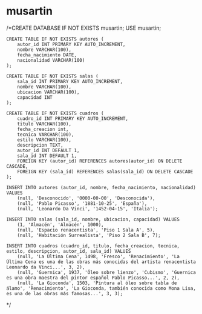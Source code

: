 # musartin
/*CREATE DATABASE IF NOT EXISTS musartin;
    USE musartin;

    CREATE TABLE IF NOT EXISTS autores (
        autor_id INT PRIMARY KEY AUTO_INCREMENT,
        nombre VARCHAR(100),
        fecha_nacimiento DATE,
        nacionalidad VARCHAR(100)
    );

    CREATE TABLE IF NOT EXISTS salas (
        sala_id INT PRIMARY KEY AUTO_INCREMENT,
        nombre VARCHAR(100),
        ubicacion VARCHAR(100),
        capacidad INT
    );

    CREATE TABLE IF NOT EXISTS cuadros (
        cuadro_id INT PRIMARY KEY AUTO_INCREMENT,
        titulo VARCHAR(100),
        fecha_creacion int,
        tecnica VARCHAR(100),
        estilo VARCHAR(100),
        descripcion TEXT,
        autor_id INT DEFAULT 1,
        sala_id INT DEFAULT 1,
        FOREIGN KEY (autor_id) REFERENCES autores(autor_id) ON DELETE CASCADE,
        FOREIGN KEY (sala_id) REFERENCES salas(sala_id) ON DELETE CASCADE
    );

    INSERT INTO autores (autor_id, nombre, fecha_nacimiento, nacionalidad) VALUES
        (null, 'Desconocido', '0000-00-00', 'Desconocida'),
        (null, 'Pablo Picasso', '1881-10-25', 'España'),
        (null, 'Leonardo Da Vinci', '1452-04-15', 'Italia');

    INSERT INTO salas (sala_id, nombre, ubicacion, capacidad) VALUES
        (1, 'Almacén', 'Almacén', 1000),
        (null, 'Espacio renacentista', 'Piso 1 Sala A', 5),
        (null, 'Habitación Surrealista', 'Piso 2 Sala B', 7);

    INSERT INTO cuadros (cuadro_id, titulo, fecha_creacion, tecnica, estilo, descripcion, autor_id, sala_id) VALUES
        (null, 'La Última Cena', 1498, 'Fresco', 'Renacimiento', 'La Última Cena es una de las obras más conocidas del artista renacentista Leonardo da Vinci...', 3, 2),
        (null, 'Guernica', 1937, 'Óleo sobre lienzo', 'Cubismo', 'Guernica es una obra maestra del pintor español Pablo Picasso...', 2, 2),
        (null, 'La Gioconda', 1503, 'Pintura al óleo sobre tabla de álamo', 'Renacimiento', 'La Gioconda, también conocida como Mona Lisa, es una de las obras más famosas...', 3, 3);
*/
